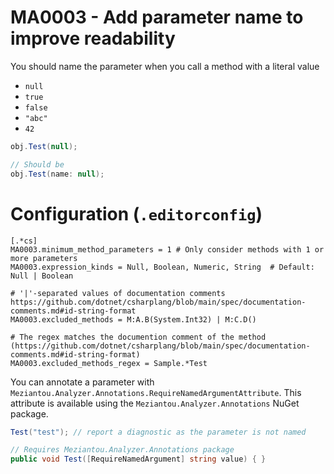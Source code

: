 # MA0003 - Add parameter name to improve readability

You should name the parameter when you call a method with a literal value

- `null`
- `true`
- `false`
- `"abc"`
- `42`

````csharp
obj.Test(null);

// Should be
obj.Test(name: null);
````

# Configuration (`.editorconfig`)

````
[.*cs]
MA0003.minimum_method_parameters = 1 # Only consider methods with 1 or more parameters
MA0003.expression_kinds = Null, Boolean, Numeric, String  # Default: Null | Boolean

# '|'-separated values of documentation comments https://github.com/dotnet/csharplang/blob/main/spec/documentation-comments.md#id-string-format
MA0003.excluded_methods = M:A.B(System.Int32) | M:C.D()

# The regex matches the documention comment of the method (https://github.com/dotnet/csharplang/blob/main/spec/documentation-comments.md#id-string-format)
MA0003.excluded_methods_regex = Sample.*Test
````

You can annotate a parameter with `Meziantou.Analyzer.Annotations.RequireNamedArgumentAttribute`. This attribute is available using the
`Meziantou.Analyzer.Annotations` NuGet package.

```c#
Test("test"); // report a diagnostic as the parameter is not named

// Requires Meziantou.Analyzer.Annotations package
public void Test([RequireNamedArgument] string value) { }
```
